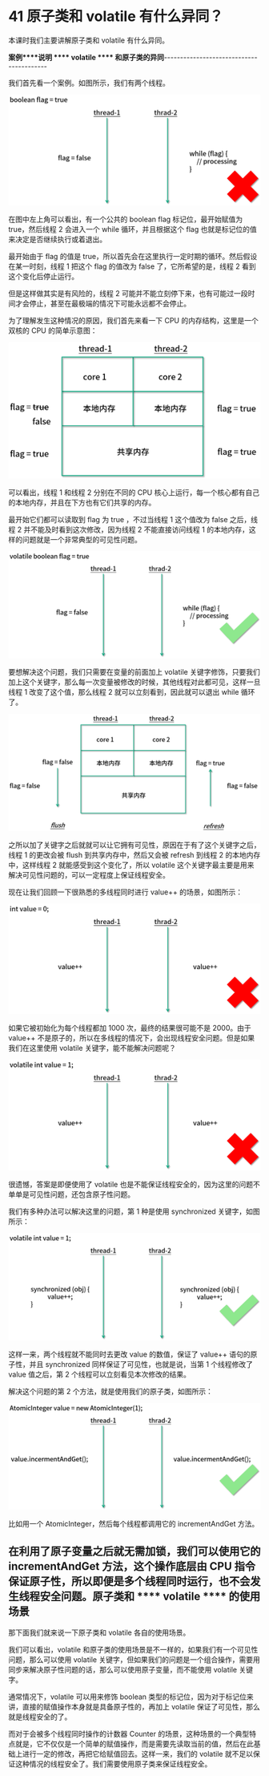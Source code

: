 # 41 原子类和 volatile 有什么异同？

本课时我们主要讲解原子类和 volatile 有什么异同。

**案例****说明 **** volatile **** 和原子类的异同**-----------------------------------------

我们首先看一个案例。如图所示，我们有两个线程。

![img](assets/CgpOIF49B7qAIJThAAB6qxJtvhs898.png)

在图中左上角可以看出，有一个公共的 boolean flag 标记位，最开始赋值为 true，然后线程 2 会进入一个 while 循环，并且根据这个 flag 也就是标记位的值来决定是否继续执行或着退出。

最开始由于 flag 的值是 true，所以首先会在这里执行一定时期的循环。然后假设在某一时刻，线程 1 把这个 flag 的值改为 false 了，它所希望的是，线程 2 看到这个变化后停止运行。

但是这样做其实是有风险的，线程 2 可能并不能立刻停下来，也有可能过一段时间才会停止，甚至在最极端的情况下可能永远都不会停止。

为了理解发生这种情况的原因，我们首先来看一下 CPU 的内存结构，这里是一个双核的 CPU 的简单示意图：

![img](assets/Cgq2xl49B9GAHIQWAABs3zG_-08605.png)

可以看出，线程 1 和线程 2 分别在不同的 CPU 核心上运行，每一个核心都有自己的本地内存，并且在下方也有它们共享的内存。

最开始它们都可以读取到 flag 为 true ，不过当线程 1 这个值改为 false 之后，线程 2 并不能及时看到这次修改，因为线程 2 不能直接访问线程 1 的本地内存，这样的问题就是一个非常典型的可见性问题。

![img](assets/Cgq2xl49B-mAArdMAACJefFgK2k906.png)

要想解决这个问题，我们只需要在变量的前面加上 volatile 关键字修饰，只要我们加上这个关键字，那么每一次变量被修改的时候，其他线程对此都可见，这样一旦线程 1 改变了这个值，那么线程 2 就可以立刻看到，因此就可以退出 while 循环了。

![img](assets/Cgq2xl49CACANaAbAACTXNZMnjQ802.png)

之所以加了关键字之后就就可以让它拥有可见性，原因在于有了这个关键字之后，线程 1 的更改会被 flush 到共享内存中，然后又会被 refresh 到线程 2 的本地内存中，这样线程 2 就能感受到这个变化了，所以 volatile 这个关键字最主要是用来解决可见性问题的，可以一定程度上保证线程安全。

现在让我们回顾一下很熟悉的多线程同时进行 value++ 的场景，如图所示：

![img](assets/CgpOIF49CBeAUzqHAABbWQsq8Q8832.png)

如果它被初始化为每个线程都加 1000 次，最终的结果很可能不是 2000。由于 value++ 不是原子的，所以在多线程的情况下，会出现线程安全问题。但是如果我们在这里使用 volatile 关键字，能不能解决问题呢？

![img](assets/CgpOIF49CCqALcWIAABfoeCHiaA363.png)

很遗憾，答案是即便使用了 volatile 也是不能保证线程安全的，因为这里的问题不单单是可见性问题，还包含原子性问题。

我们有多种办法可以解决这里的问题，第 1 种是使用 synchronized 关键字，如图所示：

![img](assets/CgpOIF49CD6AQpviAACRYw_n1i4430.png)

这样一来，两个线程就不能同时去更改 value 的数值，保证了 value++ 语句的原子性，并且 synchronized 同样保证了可见性，也就是说，当第 1 个线程修改了 value 值之后，第 2 个线程可以立刻看见本次修改的结果。

解决这个问题的第 2 个方法，就是使用我们的原子类，如图所示：

![img](assets/CgpOIF49Ca2AL79uAACSZRAVJcg684.png)

比如用一个 AtomicInteger，然后每个线程都调用它的 incrementAndGet 方法。

## 在利用了原子变量之后就无需加锁，我们可以使用它的 incrementAndGet 方法，这个操作底层由 CPU 指令保证原子性，所以即便是多个线程同时运行，也不会发生线程安全问题。**原子类和 **** volatile **** 的使用场景**

那下面我们就来说一下原子类和 volatile 各自的使用场景。

我们可以看出，volatile 和原子类的使用场景是不一样的，如果我们有一个可见性问题，那么可以使用 volatile 关键字，但如果我们的问题是一个组合操作，需要用同步来解决原子性问题的话，那么可以使用原子变量，而不能使用 volatile 关键字。

通常情况下，volatile 可以用来修饰 boolean 类型的标记位，因为对于标记位来讲，直接的赋值操作本身就是具备原子性的，再加上 volatile 保证了可见性，那么就是线程安全的了。

而对于会被多个线程同时操作的计数器 Counter 的场景，这种场景的一个典型特点就是，它不仅仅是一个简单的赋值操作，而是需要先读取当前的值，然后在此基础上进行一定的修改，再把它给赋值回去。这样一来，我们的 volatile 就不足以保证这种情况的线程安全了。我们需要使用原子类来保证线程安全。
